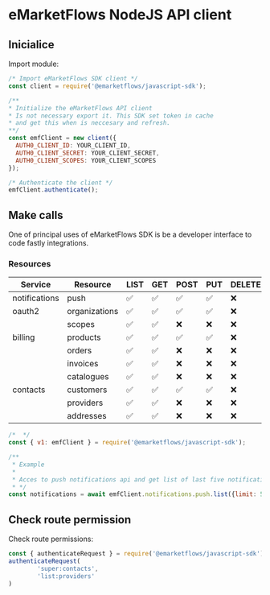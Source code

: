 # eMarketFlows NodeJS API client

## Inicialice

Import module:
```js
/* Import eMarketFlows SDK client */
const client = require('@emarketflows/javascript-sdk');

/** 
* Initialize the eMarketFlows API client
* Is not necessary export it. This SDK set token in cache
* and get this when is neccesary and refresh.
**/
const emfClient = new client({
  AUTH0_CLIENT_ID: YOUR_CLIENT_ID,
  AUTH0_CLIENT_SECRET: YOUR_CLIENT_SECRET,
  AUTH0_CLIENT_SCOPES: YOUR_CLIENT_SCOPES
});

/* Authenticate the client */
emfClient.authenticate();
```

## Make calls

One of principal uses of eMarketFlows SDK is be a developer interface to code fastly integrations.

### Resources

| Service | Resource | LIST | GET | POST | PUT | DELETE |
| -------- | ------- | ------- | ------- | ------- | ------- | ------- |
| notifications  | push | ✅ | ✅ | ✅ | ✅ | ❌ |
| oauth2  | organizations | ✅ | ✅ | ✅ | ✅ | ❌ |
|  | scopes | ✅ | ✅ | ❌ | ❌ | ❌ |
| billing  | products | ✅ | ✅ | ✅ | ✅ | ❌ |
|  | orders | ✅ | ✅ | ❌ | ❌ | ❌ |
|  | invoices | ✅ | ✅ | ❌ | ❌ | ❌ |
|  | catalogues | ✅ | ✅ | ❌ | ❌ | ❌ |
| contacts  | customers | ✅ | ✅ | ✅ | ✅ | ❌ |
|  | providers | ✅ | ✅ | ❌ | ❌ | ❌ |
|  | addresses | ✅ | ✅ | ❌ | ❌ | ❌ |

```js
/*  */
const { v1: emfClient } = require('@emarketflows/javascript-sdk');

/** 
 * Example
 * 
 * Acces to push notifications api and get list of last five notifications.
 * */
const notifications = await emfClient.notifications.push.list({limit: 5});
```

## Check route permission
Check route permissions:
```js
const { authenticateRequest } = require('@emarketflows/javascript-sdk');
authenticateRequest(
        'super:contacts',
        'list:providers'
)
```